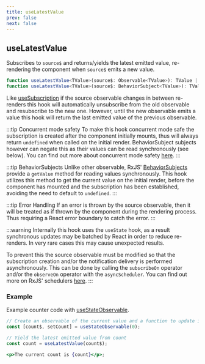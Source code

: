 ```yaml
---
title: useLatestValue
prev: false
next: false
---
```


## useLatestValue

Subscribes to `source$` and returns/yields the latest emitted value, re-rendering the component when `source$` emits a new value.

```ts
function useLatestValue<TValue>(source$: Observable<TValue>): TValue | undefined;
function useLatestValue<TValue>(source$: BehaviorSubject<TValue>): TValue;
```

Like [useSubscription](/api/hooks/use-subscription) if the source observable changes in between re-renders this hook will automatically unsubscribe from the old observable and resubscribe to the new one. However, until the new observable emits a value this hook will return the last emitted value of the previous observable.

:::tip Concurrent mode safety
To make this hook concurrent mode safe the subscription is created after the component initially mounts, thus will always return `undefined` when called on the initial render. BehaviorSubject subjects however can negate this as their values can be read synchronously (see below). You can find out more about concurrent mode safety [here](/guide/core-concepts#concurrent-mode-safety).
:::

:::tip BehaviorSubjects
Unlike other observable, RxJS' [BehaviorSubjects](https://rxjs.dev/api/index/class/BehaviorSubject) provide a `getValue` method for reading values synchronously. This hook utilizes this method to get the current value on the initial render, before the component has mounted and the subscription has been established, avoiding the need to default to `undefined`.
:::

:::tip Error Handling
If an error is thrown by the source observable, then it will be treated as if thrown by the component during the rendering process. Thus requiring a React error boundary to catch the error.
:::

:::warning
Internally this hook uses the `useState` hook, as a result synchronous updates may be batched by React in order to reduce re-renders. In very rare cases this may cause unexpected results.

To prevent this the source observable must be modified so that the subscription creation and/or the notification delivery is performed asynchronously. This can be done by calling the `subscribeOn` operator and/or the `observeOn` operator with the `asyncScheduler`. You can find out more on RxJS' schedulers [here](https://rxjs.dev/guide/scheduler).
:::

### Example

Example counter code with [useStateObservable](/api/hooks/use-state-observable).

```jsx
// Create an observable of the current value and a function to update it
const [count$, setCount] = useStateObservable(0);

// Yield the latest emitted value from count
const count = useLatestValue(count$);

<p>The current count is {count}</p>;
```
